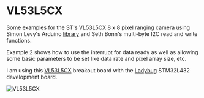 # VL53L5CX

Some examples for the ST's VL53L5CX 8 x 8 pixel ranging camera using Simon Levy's Arduino [library](https://github.com/simondlevy/VL53L5) and Seth Bonn's multi-byte I2C read and write functions. 

Example 2 shows how to use the interrupt for data ready as well as allowing some basic parameters to be set like data rate and pixel array size, etc.

I am using this [VL53L5CX](https://www.tindie.com/products/onehorse/vl53l5cx-ranging-camera/) breakout board with the [Ladybug](https://www.tindie.com/products/tleracorp/ladybug-stm32l432-development-board/) STM32L432 development board.

![VL53L5CX](https://user-images.githubusercontent.com/6698410/130281581-7066b8eb-501c-4517-9d8b-99e0260654ec.jpg)
